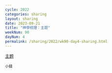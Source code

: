 ```yaml
---
cycle: 2022
categories: sharing
layout: sharing
date: 2023-09-21
title: "神學梳理：主题"
weekNum: 90
dayNum: 4
permalink: /sharing/2022/wk90-day4-sharing.html
---
```


[主题](https://eccseattle.github.io/media/sharing/2022/wk090/2023-09-21-bin.m4a)

`小錢`

